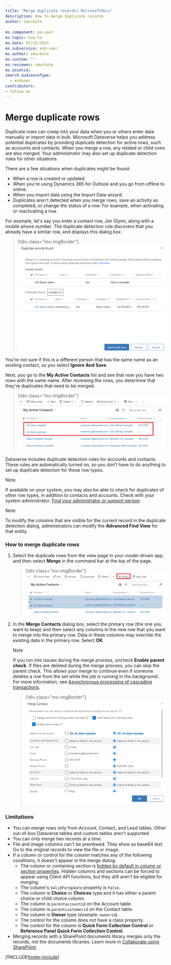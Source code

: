 ```yaml
---
title: "Merge duplicate records| MicrosoftDocs"
description: How to merge duplicate records
author: smurkute

ms.component: pa-user
ms.topic: how-to
ms.date: 07/15/2025
ms.subservice: end-user
ms.author: smurkute
ms.custom: ""
ms.reviewer: smurkute
ms.assetid: 
search.audienceType: 
  - enduser
contributors:
- fafuxa-ms
---
```

# Merge duplicate rows 

Duplicate rows can creep into your data when you or others enter data manually or import data in bulk. Microsoft Dataverse helps you address potential duplicates by providing duplicate detection for active rows, such as accounts and contacts. When you merge a row, any related or child rows are also merged. Your administrator may also set up duplicate detection rules for other situations.  


There are a few situations when duplicates might be found:  

- When a row is created or updated.  
- When you're using Dynamics 365 for Outlook and you go from offline to online.  
- When you import data using the Import Data wizard.  
- Duplicates aren't detected when you merge rows, save an activity as completed, or change the status of a row. For example, when activating or reactivating a row.
  
For example, let's say you enter a contact row, Jim Glynn, along with a mobile phone number. The duplicate detection rule discovers that you already have a similar row, and displays this dialog box.  
  
 > [!div class="mx-imgBorder"] 
 > ![Duplicate contact row detected.](media/duplicates-detected.png "Duplicate contact row detected")  
  
 You're not sure if this is a different person that has the same name as an existing contact, so you select **Ignore And Save**.  
  
 Next, you go to the **My Active Contacts** list and see that now you have two rows with the same name. After reviewing the rows, you determine that they're duplicates that need to be merged.  
 
 > [!div class="mx-imgBorder"] 
 > ![Duplicate contact row is detected.](media/duplicates-detected-1.png "Duplicate contact row is detected")  
 
Dataverse includes duplicate detection rules for accounts and contacts. These rules are automatically turned on, so you don’t have to do anything to set up duplicate detection for these row types.  
  
> [!NOTE]
>  If available on your system, you may also be able to check for duplicates of other row types, in addition to contacts and accounts. Check with your system administrator. [Find your administrator or support person](find-admin.md)  

> [!NOTE]
>  To modify the columns that are visible for the current record in the duplicate detection dialog, administrators can modify the **Advanced Find View** for that entity. 
  
### How to merge duplicate rows

1. Select the duplicate rows from the view page in your model-driven app, and then select **Merge** in the command bar at the top of the page.  
  
   > [!div class="mx-imgBorder"] 
   > ![Duplicate row detected.](media/duplicates-detected-2.png "Duplicate row detected")  
  
2. In the **Merge Contacts** dialog box, select the primary row (the one you want to keep) and then select any columns in the new row that you want to merge into the primary row. Data in these columns may override the existing data in the primary row. Select **OK**.  

   > [!NOTE]
   > If you run into issues during the merge process, uncheck **Enable parent check**. If files are deleted during the merge process, you can skip the parent check. This allows your merge to continue even if someone deletes a row from the set while the job is running in the background. For more information, see [Asynchronous processing of cascading transactions](/power-platform/admin/async-cascading#troubleshooting-file-deletion-issues-during-cascade-merge).
  
   > [!div class="mx-imgBorder"] 
   > ![Dialog box for merging rows.](media/merge-dups.gif "Dialog box for merging rows")  

### Limitations

- You can merge rows only from Account, Contact, and Lead tables. Other out-of-box Dataverse tables and custom tables aren't supported.
- You can only merge two records at a time.
- File and image columns can't be previewed. They show as base64 text. Go to the original records to view the file or image.
- If a column or control for the column matches any of the following conditions, it doesn't appear in the merge dialog:  
  - The column or containing section is [hidden by default in column or section properties](../maker/model-driven-apps/add-move-or-delete-fields-on-form.md#configure-column-properties-on-a-form). Hidden columns and sections can be forced to appear using Client API functions, but they still aren't be eligible for merging.
  - The column's `ValidForUpdate` property is `False`.
  - The column is **Choice** or **Choices** type and it has either a parent choice or child choice column.
  - The column is `parentaccountid` on the Account table.
  - The column is `parentcustomerid` on the Contact table.
  - The column is **Owner** type (example: `ownerid`).
  - The control for the column does not have a class property.
  - The control for the column is **Quick Form Collection Control** or **Reference Panel Quick Form Collection Control**.
- Merging records with a SharePoint documents library merges only the records, not the documents libraries. Learn more in [Collaborate using SharePoint](collaborate-using-sharepoint.md).


[!INCLUDE[footer-include](../includes/footer-banner.md)]
